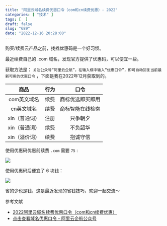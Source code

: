 ```yaml
---
title: "阿里云域名续费优惠口令（com和cn续费优惠）- 2022"
categories: [ "技术" ]
tags: [  ]
draft: false
slug: "689"
date: "2022-12-16 20:28:00"
---
```


购买/续费云产品之前，找找优惠码是一个好习惯。

最近续费自己的 .com 域名，发现官方提供了优惠码，可以便宜一些。

获取方法是： `关注公众号“阿里云企航”，在输入框中输入“优惠口令”，即可自动回复当前最新可用的优惠口令` ，下面是我在2022年12月获取到的。

| 商品 | 行为 | 口令 |
| :--: | :--: | :--: |
| com英文域名 | 续费 | 商标优选即买即用 |
| cn英文域名 | 续费 |商标智能在线检索 |
| xin（普通词） | 注册 | 只争朝夕 |
| xin（普通词） | 续费 | 不负韶华 |
| xin（溢价词） | 续费 | 抱诚守信 |

使用优惠码优惠前续费 `.com` 需要 `75` :

![](https://imagehost-cdn.frytea.com/images/2022/12/16/202212162026262c14a60ab1815a25e.png)

使用优惠码后便宜了 6 块钱：

![](https://imagehost-cdn.frytea.com/images/2022/12/16/202212162027181188e4e83ecec839b.png)

省的少也是钱，这是最近发现的省钱技巧，欢迎一起交流～

参考文献

 - [2022阿里云域名续费优惠口令（com和cn续费优惠）](https://developer.aliyun.com/article/856832)
 - [点击查看域名优惠口令 - 阿里云企航公众号](https://mp.weixin.qq.com/s/sDFJ-rgJkXCY01kO1V003Q)